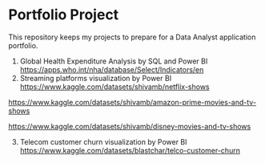 # Portfolio Project
This repository keeps my projects to prepare for a Data Analyst application portfolio.
1. Global Health Expenditure Analysis by SQL and Power BI
https://apps.who.int/nha/database/Select/Indicators/en
3. Streaming platforms visualization by Power BI
https://www.kaggle.com/datasets/shivamb/netflix-shows

https://www.kaggle.com/datasets/shivamb/amazon-prime-movies-and-tv-shows

https://www.kaggle.com/datasets/shivamb/disney-movies-and-tv-shows

3. Telecom customer churn visualization by Power BI
https://www.kaggle.com/datasets/blastchar/telco-customer-churn
